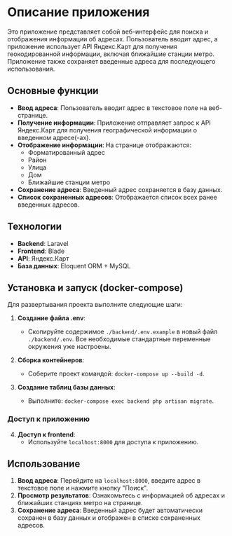 # Описание приложения

Это приложение представляет собой веб-интерфейс для поиска и отображения информации об адресах. Пользователь вводит адрес, а приложение использует API Яндекс.Карт для получения геокодированной информации, включая ближайшие станции метро. Приложение также сохраняет введенные адреса для последующего использования.

## Основные функции

- **Ввод адреса**: Пользователь вводит адрес в текстовое поле на веб-странице.
- **Получение информации**: Приложение отправляет запрос к API Яндекс.Карт для получения географической информации о введенном адресе(-ах).
- **Отображение информации**: На странице отображаются:
  - Форматированный адрес
  - Район
  - Улица
  - Дом
  - Ближайшие станции метро
- **Сохранение адреса**: Введенный адрес сохраняется в базу данных.
- **Список сохраненных адресов**: Отображается список всех ранее введенных адресов.

## Технологии

- **Backend**: Laravel
- **Frontend**: Blade
- **API**: Яндекс.Карт
- **База данных**: Eloquent ORM + MySQL

## Установка и запуск (docker-compose)

Для развертывания проекта выполните следующие шаги:

1. **Создание файла .env**:
    - Скопируйте содержимое `./backend/.env.example` в новый файл `./backend/.env`. Все необходимые стандартные переменные окружения уже настроены.

2. **Сборка контейнеров**:
    - Соберите проект командой: `docker-compose up --build -d`.

3. **Создание таблиц базы данных**:
    - Выполните: `docker-compose exec backend php artisan migrate`.

### Доступ к приложению

4. **Доступ к frontend**:
    - Используйте `localhost:8000` для доступа к приложению.

## Использование

1. **Ввод адреса**: Перейдите на `localhost:8000`, введите адрес в текстовое поле и нажмите кнопку "Поиск".
2. **Просмотр результатов**: Ознакомьтесь с информацией об адресах и ближайших станциях метро на странице.
3. **Сохранение адреса**: Введенный адрес будет автоматически сохранен в базу данных и отображен в списке сохраненных адресов.
